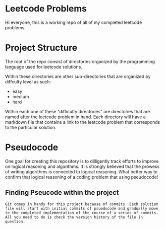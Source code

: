 # Leetcode Problems

Hi everyone, this is a working repo of all of my completed leetcode problems. 

# Project Structure

The root of the repo consist of directories organized by the programming language used for leetcode solutions.
  
Within these directories are other sub-directories that are organized by diffculty level as such:
  - easy
  - medium
  - hard
  
Within each one of these "difficulty directories" are directories that are named after the leetcode problem in hand. Each directory will have a markdown file that contains a link to the leetcode problem that corresponds to the particular solution.

# Pseudocode

One goal for creating this repository is to dilligently track efforts to improve on logical reasoning and algorithms. It is strongly believed that the prowess of writing algorithms is connected to logical reasoning. What better way to confirm that logical reasoning of a coding problem that using pseudocode! 

  ## Finding Pseucode within the project
  
    Git comes in handy for this project because of commits. Each solution file will start with initial commits of psuedocode and gradually move to the completed implementation of the course of a series of commits. All you need to do is check the version history of the file in question.
  
